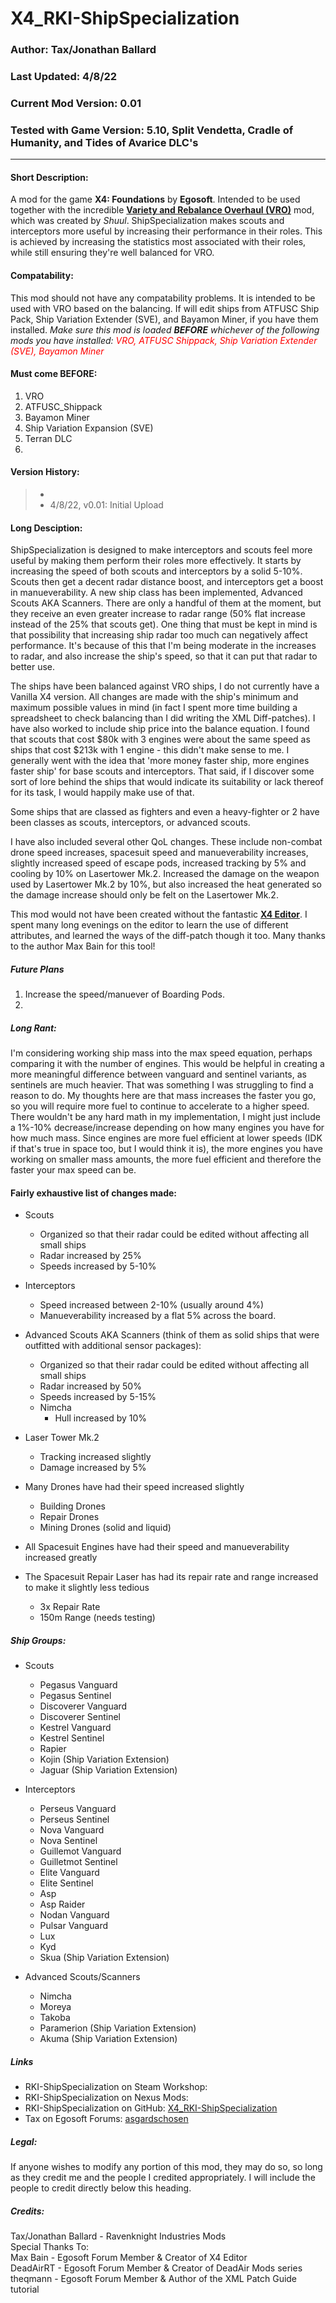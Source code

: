 # X4_RKI-ShipSpecialization  

### Author: Tax/Jonathan Ballard  
### Last Updated: 4/8/22  
### Current Mod Version: 0.01  
### Tested with Game Version: 5.10, Split Vendetta, Cradle of Humanity, and Tides of Avarice DLC's  

---

#### Short Description:  
A mod for the game __X4: Foundations__ by __Egosoft__. Intended to be used together with the incredible [__Variety and Rebalance Overhaul (VRO)__](https://www.nexusmods.com/x4foundations/mods/305) mod, which was created by _Shuul_. ShipSpecialization makes scouts and interceptors more useful by increasing their performance in their roles. This is achieved by increasing the statistics most associated with their roles, while still ensuring they're well balanced for VRO. 

#### Compatability:  
This mod should not have any compatability problems. It is intended to be used with VRO based on the balancing. If will edit ships from ATFUSC Ship Pack, Ship Variation Extender (SVE), and Bayamon Miner, if you have them installed.
_Make sure this mod is loaded __BEFORE__ whichever of the following mods you have installed: <span style="color: red;">VRO, ATFUSC Shippack, Ship Variation Extender (SVE), Bayamon Miner_</span>

#### Must come BEFORE:  
1. VRO  
2. ATFUSC_Shippack  
3. Bayamon Miner  
4. Ship Variation Expansion (SVE)  
5. Terran DLC  
6. 

#### Version History:  
> - 
> - 4/8/22, v0.01: Initial Upload

#### Long Desciption:  
ShipSpecialization is designed to make interceptors and scouts feel more useful by making them perform their roles more effectively. It starts by increasing the speed of both scouts and interceptors by a solid 5-10%. Scouts then get a decent radar distance boost, and interceptors get a boost in manueverability. A new ship class has been implemented, Advanced Scouts AKA Scanners. There are only a handful of them at the moment, but they receive an even greater increase to radar range (50% flat increase instead of the 25% that scouts get). One thing that must be kept in mind is that possibility that increasing ship radar too much can negatively affect performance. It's because of this that I'm being moderate in the increases to radar, and also increase the ship's speed, so that it can put that radar to better use.

The ships have been balanced against VRO ships, I do not currently have a Vanilla X4 version. All changes are made with the ship's minimum and maximum possible values in mind (in fact I spent more time building a spreadsheet to check balancing than I did writing the XML Diff-patches). I have also worked to include ship price into the balance equation. I found that scouts that cost $80k with 3 engines were about the same speed as ships that cost $213k with 1 engine - this didn't make sense to me. I generally went with the idea that 'more money faster ship, more engines faster ship' for base scouts and interceptors. That said, if I discover some sort of lore behind the ships that would indicate its suitability or lack thereof for its task, I would happily make use of that. 

Some ships that are classed as fighters and even a heavy-fighter or 2 have been classes as scouts, interceptors, or advanced scouts.

I have also included several other QoL changes. These include non-combat drone speed increases, spacesuit speed and manueverability increases, slightly increased speed of escape pods, increased tracking by 5% and cooling by 10% on Lasertower Mk.2. Increased the damage on the weapon used by Lasertower Mk.2 by 10%, but also increased the heat generated so the damage increase should only be felt on the Lasertower Mk.2.

This mod would not have been created without the fantastic [__X4 Editor__](https://forum.egosoft.com/viewtopic.php?f=181&t=421306). I spent many long evenings on the editor to learn the use of different attributes, and learned the ways of the diff-patch though it too. Many thanks to the author Max Bain for this tool!


##### Future Plans  
1. Increase the speed/manuever of Boarding Pods.  
2. 

##### Long Rant:  
I'm considering working ship mass into the max speed equation, perhaps comparing it with the number of engines. This would be helpful in creating a more meaningful difference between vanguard and sentinel variants, as sentinels are much heavier. That was something I was struggling to find a reason to do. My thoughts here are that mass increases the faster you go, so you will require more fuel to continue to accelerate to a higher speed. There wouldn't be any hard math in my implementation, I might just include a 1%-10% decrease/increase depending on how many engines you have for how much mass. Since engines are more fuel efficient at lower speeds (IDK if that's true in space too, but I would think it is), the more engines you have working on smaller mass amounts, the more fuel efficient and therefore the faster your max speed can be.

#### Fairly exhaustive list of changes made:  
- Scouts  
  - Organized so that their radar could be edited without affecting all small ships
  - Radar increased by 25% 
  - Speeds increased by 5-10%

- Interceptors  
  - Speed increased between 2-10% (usually around 4%)
  - Manueverability increased by a flat 5% across the board.

- Advanced Scouts AKA Scanners (think of them as solid ships that were outfitted with additional sensor packages):  
  - Organized so that their radar could be edited without affecting all small ships
  - Radar increased by 50%
  - Speeds increased by 5-15%
  - Nimcha
    - Hull increased by 10%

- Laser Tower Mk.2  
  - Tracking increased slightly
  - Damage increased by 5%

- Many Drones have had their speed increased slightly  
  - Building Drones
  - Repair Drones
  - Mining Drones (solid and liquid)

- All Spacesuit Engines have had their speed and manueverability increased greatly  

- The Spacesuit Repair Laser has had its repair rate and range increased to make it slightly less tedious  
  - 3x Repair Rate
  - 150m Range (needs testing)

##### Ship Groups:  
- Scouts  
  - Pegasus Vanguard
  - Pegasus Sentinel
  - Discoverer Vanguard
  - Discoverer Sentinel
  - Kestrel Vanguard
  - Kestrel Sentinel
  - Rapier
  - Kojin (Ship Variation Extension)
  - Jaguar (Ship Variation Extension)

- Interceptors  
  - Perseus Vanguard
  - Perseus Sentinel
  - Nova Vanguard
  - Nova Sentinel
  - Guillemot Vanguard
  - Guilletmot Sentinel
  - Elite Vanguard
  - Elite Sentinel
  - Asp
  - Asp Raider
  - Nodan Vanguard
  - Pulsar Vanguard
  - Lux
  - Kyd
  - Skua (Ship Variation Extension)

- Advanced Scouts/Scanners  
  - Nimcha
  - Moreya
  - Takoba
  - Paramerion (Ship Variation Extension)
  - Akuma (Ship Variation Extension)

##### Links  
- RKI-ShipSpecialization on Steam Workshop:  
- RKI-ShipSpecialization on Nexus Mods:  
- RKI-ShipSpecialization on GitHub: [X4_RKI-ShipSpecialization](https://github.com/JonathanBallard/X4_RKI-ShipSpecialization)  
- Tax on Egosoft Forums: [asgardschosen](https://forum.egosoft.com/memberlist.php?mode=viewprofile&u=462345)  

##### Legal:  
If anyone wishes to modify any portion of this mod, they may do so, so long as they credit me and the people I credited appropriately. I will include the people to credit directly below this heading.  

##### Credits:  
Tax/Jonathan Ballard - Ravenknight Industries Mods  
Special Thanks To:  
Max Bain - Egosoft Forum Member & Creator of X4 Editor  
DeadAirRT - Egosoft Forum Member & Creator of DeadAir Mods series  
theqmann - Egosoft Forum Member & Author of the XML Patch Guide tutorial  